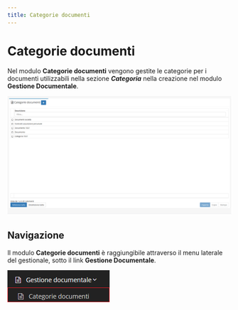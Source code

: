 ```yaml
---
title: Categorie documenti
---
```


# Categorie documenti

Nel modulo **Categorie documenti** vengono gestite le categorie per i documenti utilizzabili nella sezione _**Categoria**_ nella creazione nel modulo **Gestione Documentale**.

![Screenshot interfaccia categorie documenti ](../../../../.gitbook/assets/screencategoriedocumenti.PNG)

## Navigazione

Il modulo **Categorie documenti** è raggiungibile attraverso il menu laterale del gestionale, sotto il link **Gestione Documentale**.

![Screenshot navigazione categorie documenti](../../../../.gitbook/assets/navigazionecategoriedocumenti.PNG)




